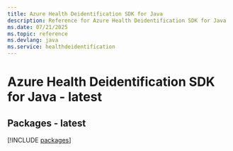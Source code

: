 ```yaml
---
title: Azure Health Deidentification SDK for Java
description: Reference for Azure Health Deidentification SDK for Java
ms.date: 07/21/2025
ms.topic: reference
ms.devlang: java
ms.service: healthdeidentification
---
```

# Azure Health Deidentification SDK for Java - latest
## Packages - latest
[!INCLUDE [packages](health-deidentification-index.md)]